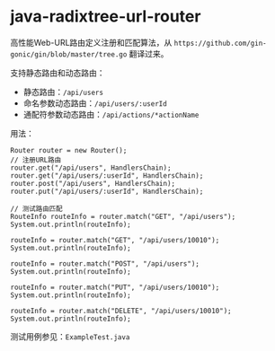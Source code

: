 # java-radixtree-url-router

高性能Web-URL路由定义注册和匹配算法，从 `https://github.com/gin-gonic/gin/blob/master/tree.go` 翻译过来。

支持静态路由和动态路由：
- 静态路由：`/api/users`
- 命名参数动态路由：`/api/users/:userId`
- 通配符参数动态路由：`/api/actions/*actionName`

用法：
```
Router router = new Router();
// 注册URL路由
router.get("/api/users", HandlersChain);
router.get("/api/users/:userId", HandlersChain);
router.post("/api/users", HandlersChain);
router.put("/api/users/:userId", HandlersChain);

// 测试路由匹配
RouteInfo routeInfo = router.match("GET", "/api/users");
System.out.println(routeInfo);

routeInfo = router.match("GET", "/api/users/10010");
System.out.println(routeInfo);

routeInfo = router.match("POST", "/api/users");
System.out.println(routeInfo);

routeInfo = router.match("PUT", "/api/users/10010");
System.out.println(routeInfo);

routeInfo = router.match("DELETE", "/api/users/10010");
System.out.println(routeInfo);

```

测试用例参见：`ExampleTest.java`
